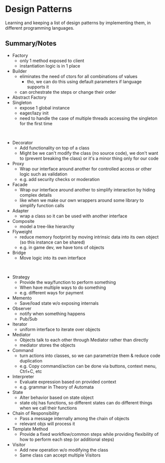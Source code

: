 # Design Patterns

Learning and keeping a list of design patterns by implementing them, in different programming languages.

## Summary/Notes

- Factory
  - only 1 method exposed to client
  - instantiation logic is in 1 place
- Builder
  - eliminates the need of ctors for all combinations of values
    - tho, we can do this using default parameters if language supports it
  - can orchestrate the steps or change their order
- Abstract Factory
- Singleton
  - expose 1 global instance
  - eager/lazy init
  - need to handle the case of multiple threads accessing the singleton for the first time

<br>

- Decorator
  - Add functionality on top of a class
  - Might be we can't modify the class (no source code), we don't want to (prevent breaking the class) or it's a minor thing only for our code
- Proxy
  - Wrap our interface around another for controlled access or other logic such as validation
  - e.g. add security checks or moderation
- Facade
  - Wrap our interface around another to simplify interaction by hiding complex details
  - like when we make our own wrappers around some library to simplify function calls
- Adapter
  - wrap a class so it can be used with another interface
- Composite
  - model a tree-like hierarchy
- Flyweight
  - reduce memory footprint by moving intrinsic data into its own object (so this instance can be shared)
  - e.g. in game dev, we have tons of objects
- Bridge
  - Move logic into its own interface

<br>

- Strategy
  - Provide the way/function to perform something
  - When have multiple ways to do something
  - e.g. different ways for payment
- Memento
  - Save/load state w/o exposing internals
- Observer
  - notify when something happens
  - Pub/Sub
- Iterator
  - uniform interface to iterate over objects
- Mediator
  - Objects talk to each other through Mediator rather than directly
  - mediator stores the objects
- Command
  - turn actions into classes, so we can parametrize them & reduce code duplication
  - e.g. Copy command/action can be done via buttons, context menu, Ctrl+C, etc
- Interpreter
  - Evaluate expression based on provided context
  - e.g. grammar in Theory of Automata
- State
  - Alter behavior based on state object
  - state obj has functions, so different states can do different things when we call their functions
- Chain of Responsibility
  - Pass a message internally among the chain of objects
  - relevant objs will process it
- Template Method
  - Provide a fixed workflow/common steps while providing flexibility of how to perform each step (or additional steps)
- Visitor
  - Add new operation w/o modifying the class
  - Same class can accept multiple Visitors
